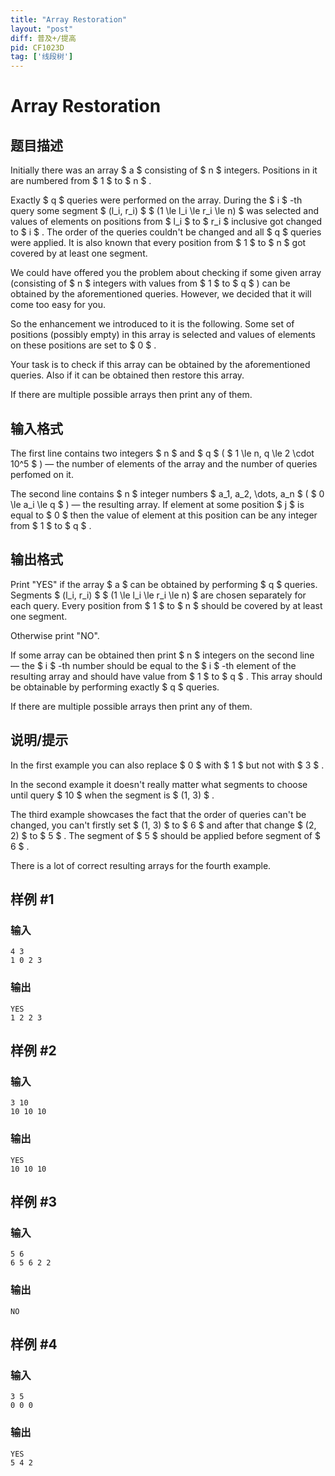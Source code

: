 ```yaml
---
title: "Array Restoration"
layout: "post"
diff: 普及+/提高
pid: CF1023D
tag: ['线段树']
---
```


# Array Restoration

## 题目描述

Initially there was an array $ a $ consisting of $ n $ integers. Positions in it are numbered from $ 1 $ to $ n $ .

Exactly $ q $ queries were performed on the array. During the $ i $ -th query some segment $ (l_i, r_i) $ $ (1 \le l_i \le r_i \le n) $ was selected and values of elements on positions from $ l_i $ to $ r_i $ inclusive got changed to $ i $ . The order of the queries couldn't be changed and all $ q $ queries were applied. It is also known that every position from $ 1 $ to $ n $ got covered by at least one segment.

We could have offered you the problem about checking if some given array (consisting of $ n $ integers with values from $ 1 $ to $ q $ ) can be obtained by the aforementioned queries. However, we decided that it will come too easy for you.

So the enhancement we introduced to it is the following. Some set of positions (possibly empty) in this array is selected and values of elements on these positions are set to $ 0 $ .

Your task is to check if this array can be obtained by the aforementioned queries. Also if it can be obtained then restore this array.

If there are multiple possible arrays then print any of them.

## 输入格式

The first line contains two integers $ n $ and $ q $ ( $ 1 \le n, q \le 2 \cdot 10^5 $ ) — the number of elements of the array and the number of queries perfomed on it.

The second line contains $ n $ integer numbers $ a_1, a_2, \dots, a_n $ ( $ 0 \le a_i \le q $ ) — the resulting array. If element at some position $ j $ is equal to $ 0 $ then the value of element at this position can be any integer from $ 1 $ to $ q $ .

## 输出格式

Print "YES" if the array $ a $ can be obtained by performing $ q $ queries. Segments $ (l_i, r_i) $ $ (1 \le l_i \le r_i \le n) $ are chosen separately for each query. Every position from $ 1 $ to $ n $ should be covered by at least one segment.

Otherwise print "NO".

If some array can be obtained then print $ n $ integers on the second line — the $ i $ -th number should be equal to the $ i $ -th element of the resulting array and should have value from $ 1 $ to $ q $ . This array should be obtainable by performing exactly $ q $ queries.

If there are multiple possible arrays then print any of them.

## 说明/提示

In the first example you can also replace $ 0 $ with $ 1 $ but not with $ 3 $ .

In the second example it doesn't really matter what segments to choose until query $ 10 $ when the segment is $ (1, 3) $ .

The third example showcases the fact that the order of queries can't be changed, you can't firstly set $ (1, 3) $ to $ 6 $ and after that change $ (2, 2) $ to $ 5 $ . The segment of $ 5 $ should be applied before segment of $ 6 $ .

There is a lot of correct resulting arrays for the fourth example.

## 样例 #1

### 输入

```
4 3
1 0 2 3

```

### 输出

```
YES
1 2 2 3

```

## 样例 #2

### 输入

```
3 10
10 10 10

```

### 输出

```
YES
10 10 10 

```

## 样例 #3

### 输入

```
5 6
6 5 6 2 2

```

### 输出

```
NO

```

## 样例 #4

### 输入

```
3 5
0 0 0

```

### 输出

```
YES
5 4 2

```

